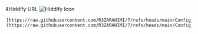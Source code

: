 ⏬Hiddify URL ![Hiddify Icon](https://github.com/NiREvil/vless/blob/main/edge/assets/Hiddify-icon.png?raw=true)
```url
[https://raw.githubusercontent.com/R3ZARAHIMI/7/refs/heads/main/Config_jo.txt](https://raw.githubusercontent.com/R3ZARAHIMI/7/refs/heads/main/Config_jo.txt)
